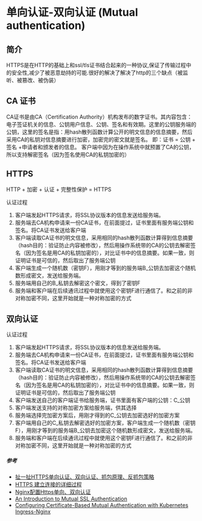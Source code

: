 # 单向认证-双向认证 (Mutual authentication)
##  简介
HTTPS是在HTTP的基础上和ssl/tls证书结合起来的一种协议,保证了传输过程中的安全性,减少了被恶意劫持的可能.很好的解决了解决了http的三个缺点（被监听、被篡改、被伪装）
## CA 证书
CA证书是由CA（Certification Authority）机构发布的数字证书。其内容包含：电子签证机关的信息、公钥用户信息、公钥、签名和有效期。这里的公钥服务端的公钥，这里的签名是指：用hash散列函数计算公开的明文信息的信息摘要，然后采用CA的私钥对信息摘要进行加密，加密完的密文就是签名。
即：证书 =  公钥 + 签名 +申请者和颁发者的信息。
客户端中因为在操作系统中就预置了CA的公钥，所以支持解密签名（因为签名使用CA的私钥加密的）

## HTTPS 
HTTP + 加密 + 认证 + 完整性保护 = HTTPS 

认证过程

1. 客户端发起HTTPS请求，将SSL协议版本的信息发送给服务端。
2. 服务端去CA机构申请来一份CA证书，在前面提过，证书里面有服务端公钥和签名。将CA证书发送给客户端
3. 客户端读取CA证书的明文信息，采用相同的hash散列函数计算得到信息摘要（hash目的：验证防止内容被修改），然后用操作系统带的CA的公钥去解密签名（因为签名是用CA的私钥加密的），对比证书中的信息摘要。如果一致，则证明证书是可信的，然后取出了服务端公钥
4. 客户端生成一个随机数（密钥F），用刚才等到的服务端B_公钥去加密这个随机数形成密文，发送给服务端。
5. 服务端用自己的B_私钥去解密这个密文，得到了密钥F
6. 服务端和客户端在后续通讯过程中就使用这个密钥F进行通信了。和之前的非对称加密不同，这里开始就是一种对称加密的方式

## 双向认证
认证过程

1. 客户端发起HTTPS请求，将SSL协议版本的信息发送给服务端。
2. 服务端去CA机构申请来一份CA证书，在前面提过，证书里面有服务端公钥和签名。将CA证书发送给客户端
3. 客户端读取CA证书的明文信息，采用相同的hash散列函数计算得到信息摘要（hash目的：验证防止内容被修改），然后用操作系统带的CA的公钥去解密签名（因为签名是用CA的私钥加密的），对比证书中的信息摘要。如果一致，则证明证书是可信的，然后取出了服务端公钥
4. 客户端发送自己的客户端证书给服务端，证书里面有客户端的公钥：C_公钥
5. 客户端发送支持的对称加密方案给服务端，供其选择
6. 服务端选择完加密方案后，用刚才得到的C_公钥去加密选好的加密方案
7. 客户端用自己的C_私钥去解密选好的加密方案，客户端生成一个随机数（密钥F），用刚才等到的服务端B_公钥去加密这个随机数形成密文，发送给服务端。
8. 服务端和客户端在后续通讯过程中就使用这个密钥F进行通信了。和之前的非对称加密不同，这里开始就是一种对称加密的方式

##### 参考
* [扯一扯HTTPS单向认证、双向认证、抓包原理、反抓包策略](https://juejin.im/post/5c9cbf1df265da60f6731f0a)
* [HTTPS 建立连接的详细过程](https://cloud.tencent.com/developer/article/1017988)
* [Nginx配置Https单向、双向认证](https://www.jianshu.com/p/e5aef185f0c6)
* [An Introduction to Mutual SSL Authentication](https://www.codeproject.com/Articles/326574/An-Introduction-to-Mutual-SSL-Authentication)
* [Configuring Certificate-Based Mutual Authentication with Kubernetes Ingress-Nginx](https://medium.com/@awkwardferny/configuring-certificate-based-mutual-authentication-with-kubernetes-ingress-nginx-20e7e38fdfca)
